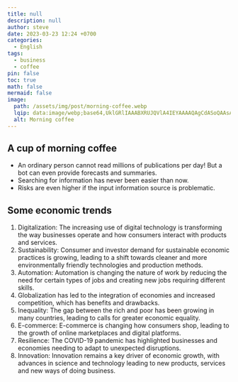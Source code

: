 ```yaml
---
title: null
description: null
author: steve
date: 2023-03-23 12:24 +0700
categories:
  - English
tags:
  - business
  - coffee
pin: false
toc: true
math: false
mermaid: false
image:
  path: /assets/img/post/morning-coffee.webp
  lqip: data:image/webp;base64,UklGRlIAAABXRUJQVlA4IEYAAAAQAgCdASoQAAsABUB8JYgC7AD0i/t1fuDgAPZGdrPzEsv6UdOVMSYKEO677fDuBSqtpDwyCOrCV7hc2xduFCZWsPdN8AAA
  alt: Morning coffee
---
```

## A cup of morning coffee
- An ordinary person cannot read millions of publications per day! But a bot can even provide forecasts and summaries.
- Searching for information has never been easier than now.
- Risks are even higher if the input information source is problematic.

## Some economic trends
1. Digitalization: The increasing use of digital technology is transforming the way businesses operate and how consumers interact with products and services.
2. Sustainability: Consumer and investor demand for sustainable economic practices is growing, leading to a shift towards cleaner and more environmentally friendly technologies and production methods.
3. Automation: Automation is changing the nature of work by reducing the need for certain types of jobs and creating new jobs requiring different skills.
4. Globalization has led to the integration of economies and increased competition, which has benefits and drawbacks.
5. Inequality: The gap between the rich and poor has been growing in many countries, leading to calls for greater economic equality.
6. E-commerce: E-commerce is changing how consumers shop, leading to the growth of online marketplaces and digital platforms.
7. Resilience: The COVID-19 pandemic has highlighted businesses and economies needing to adapt to unexpected disruptions.
8. Innovation: Innovation remains a key driver of economic growth, with advances in science and technology leading to new products, services and new ways of doing business.
